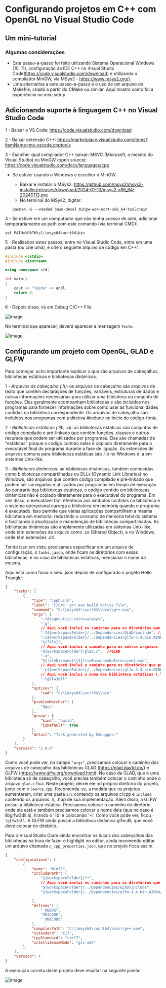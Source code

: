 # Configurando projetos em C++ com OpenGL no Visual Studio Code
## Um mini-tutorial

### Algumas considerações
- Este passo-a-passo foi feito utilizando Sistema Operacional Windows (10, 11), configuração da IDE C++ no Visual Studio Code(https://code.visualstudio.com/download) e utilizando o compilador MinGW, via MSys2 - https://www.msys2.org/).
- Uma alternativa a este passo-a-passo é o uso de um arquivo de Makefile, criado a partir do CMake ou similar. Aqui mostro como foi a experiência no meu setup.

## Adicionando suporte à linguagem C++ no Visual Studio Code

1 - Baixar o VS Code: https://code.visualstudio.com/download

2 - Baixar extensão C++: https://marketplace.visualstudio.com/items?itemName=ms-vscode.cpptools

3 - Escolher qual compilador C++ baixar: MSVC (Microsoft, o mesmo do Visual Studio) ou MinGW (open source): https://code.visualstudio.com/docs/languages/cpp

 - Se estiver usando o Windows e escolher o MinGW:
   - Baixar e instalar o MSys2: https://github.com/msys2/msys2-installer/releases/download/2024-01-13/msys2-x86_64-20240113.exe 
   - No terminal do MSys2, digitar:
     
    `pacman -S --needed base-devel mingw-w64-ucrt-x86_64-toolchain`


4 - Se estiver em um computador que não tenha acesso de adm, adicionar temporariamente ao path com este comando (via terminal CMD): 

   `set PATH=%PATH%;C:\msys64\ucrt64\bin` 
     
5 - Realizados estes passos, entre no Visual Studio Code, entre em uma pasta (ou crie uma), e crie o seguinte arquivo de código em C++:
```cpp
#include <cstdio>
#include <iostream>

using namespace std;

int main()
{
    cout << "Teste" << endl;
    return 0;
}
```

6 - Depois disso, vá em Debug C/C++ File

![image](https://github.com/fellowsheep/FCG2024-1/assets/2465857/90da6ff2-653f-47e2-8800-15de70e8ef99)

No terminal que aparecer, deverá aparecer a mensagem `Teste`.

![image](https://github.com/fellowsheep/FCG2024-1/assets/2465857/0dcbc3cc-4545-4b5a-8416-c9b9bcec442e)


## Configurando um projeto com OpenGL, GLAD e GLFW

Para começar, acho importante explicar o que são arquivos de cabeçalhos, bibliotecas estáticas e bibliotecas dinâmicas.

1 - *Arquivos de cabeçalho (.h):* os arquivos de cabeçalho são arquivos de texto que contêm declarações de funções, variáveis, estruturas de dados e outras informações necessárias para utilizar uma biblioteca ou conjunto de funções. Eles geralmente acompanham bibliotecas e são incluídos nos programas para fornecer informações sobre como usar as funcionalidades contidas na biblioteca correspondente. Os arquivos de cabeçalho são incluídos nos programas com a diretiva #include no início do código-fonte.

2 - *Bibliotecas estáticas (.lib, .a):* as bibliotecas estáticas são conjuntos de código compilado e pré-linkado que contêm funções, classes e outros recursos que podem ser utilizados por programas. Elas são chamadas de "estáticas" porque o código contido nelas é copiado diretamente para o executável final do programa durante a fase de ligação. As extensões de arquivos comuns para bibliotecas estáticas são .lib no Windows e .a em sistemas Unix-like.

3 - *Bibliotecas dinâmicas:* as bibliotecas dinâmicas, também conhecidas como bibliotecas compartilhadas ou DLLs (Dynamic Link Libraries) no Windows, são arquivos que contêm código compilado e pré-linkado que podem ser carregados e utilizados por programas em tempo de execução. Ao contrário das bibliotecas estáticas, o código contido em bibliotecas dinâmicas não é copiado diretamente para o executável do programa. Em vez disso, o executável faz referência aos símbolos contidos na biblioteca e o sistema operacional carrega a biblioteca em memória quando o programa é executado. Isso permite que várias aplicações compartilhem a mesma biblioteca em memória, reduzindo o consumo de memória total do sistema e facilitando a atualização e manutenção de bibliotecas compartilhadas. As bibliotecas dinâmicas são amplamente utilizadas em sistemas Unix-like, onde têm extensões de arquivo como .so (Shared Object), e no Windows, onde têm extensões .dll.

Tendo isso em vista, precisamos especificar em um arquivo de configuração, o `tasks.jason`, onde ficam os diretórios com essas bibliotecas, e no caso de bibliotecas estáticas, mencionar o nome da mesma.

Aqui está como ficou o meu .json depois de configurado o projeto Hello Triangle:

```json
{
    "tasks": [
        {
            "type": "cppbuild",
            "label": "C/C++: g++.exe build active file",
            "command": "C:\\msys64\\ucrt64\\bin\\g++.exe",
            "args": [
                "-fdiagnostics-color=always",
                "-g",
                // Aqui você inclui os caminhos para os diretórios que contém os cabeçalhos das funções
                "-I${workspaceFolder}/../Dependencies/GLAD/include", //GLAD
                "-I${workspaceFolder}/../Dependencies/glfw-3.4.bin.WIN64/include", //GLFW
                "${file}",
                // Aqui você inclui o caminho para os outros arquivos .c ou .cpp
                "${workspaceFolder}/glad.c",  //GLAD
                "-o",
                "${fileDirname}\\${fileBasenameNoExtension}.exe",
                // Aqui você inclui o caminho para os diretórios que possuem as bibliotecas estáticas
                "-L${workspaceFolder}/../Dependencies/glfw-3.4.bin.WIN64/lib-mingw-w64",
                // Aqui você inclui o nome das biblioteca estáticas (.lib ou .a), com -l na frente
                "-lglfw3dll"
            ],
            "options": {
                "cwd": "C:\\msys64\\ucrt64\\bin"
            },
            "problemMatcher": [
                "$gcc"
            ],
            "group": {
                "kind": "build",
                "isDefault": true
            },
            "detail": "Task generated by Debugger."
        }
    ],
    "version": "2.0.0"
}
```
Como você pode ver, no campo `"args"`, precisamos colocar o caminho dos arquivos de cabeçalho das bibliotecas GLAD (https://glad.dav1d.de/) e GLFW (https://www.glfw.org/download.html). No caso da GLAD, que é uma biblioteca só de cabeçalho, você precisa também colocar o caminho onde o arquivo `glad.c` fica. Neste projeto, deixei ele no próprio diretório do projeto, junto com o `Source.cpp`. Recomenda-se, a medida que os projetos aumentarem, criar uma pasta `src` contendo os arquivos c/cpp e `include` contendo os arquivos .h, .hpp de sua implementação. Além disso, a GLFW possui a biblioteca estática. Precisamos colocar o caminho do diretório onde ela está e também precisamos colocar o nome dela (que no caso é libglfw3dll.a), tirando o 'lib' e colocando '-l'. Como você pode ver, ficou `-lglfw3dll`. A GLFW ainda possui a biblioteca dinâmica glfw.dll, que você deve colocar no diretório.

Para o Visual Studio Code ainda encontrar os locais dos cabeçalhos das bibliotecas na hora de fazer o highlight no editor, ainda recomendo editar um arquivo chamado `c_cpp_properties.json`, que no projeto ficou assim:

```json
{
    "configurations": [
        {
            "name": "Win32",
            "includePath": [
                "${workspaceFolder}/**",
                // Aqui você inclui os caminhos para os diretórios que contém os cabeçalhos das funções
                "${workspaceFolder}/../Dependencies/GLAD/include",
                "${workspaceFolder}/../Dependencies/glfw-3.4.bin.WIN64/include"

            ],
            "defines": [
                "_DEBUG",
                "UNICODE",
                "_UNICODE"
            ],
            "compilerPath": "C:\\msys64\\ucrt64\\bin\\g++.exe",
            "cStandard": "c17",
            "cppStandard": "c++17",
            "intelliSenseMode": "gcc-x64"
        }
    ],
    "version": 4
}
```

A execução correta deste projeto deve resultar na seguinte janela: 

![image](https://github.com/user-attachments/assets/6b7bb032-511c-460c-b790-9f4704754a10)

